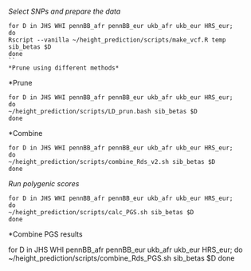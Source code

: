 ####
*Select SNPs and prepare the data*
```
for D in JHS WHI pennBB_afr pennBB_eur ukb_afr ukb_eur HRS_eur;
do
Rscript --vanilla ~/height_prediction/scripts/make_vcf.R temp sib_betas $D
done
``
*Prune using different methods* 
```
*Prune

```
for D in JHS WHI pennBB_afr pennBB_eur ukb_afr ukb_eur HRS_eur;
do
~/height_prediction/scripts/LD_prun.bash sib_betas $D
done
```

*Combine
```
for D in JHS WHI pennBB_afr pennBB_eur ukb_afr ukb_eur HRS_eur;
do
~/height_prediction/scripts/combine_Rds_v2.sh sib_betas $D
done
```

*Run polygenic scores*

```
for D in JHS WHI pennBB_afr pennBB_eur ukb_afr ukb_eur HRS_eur;
do
~/height_prediction/scripts/calc_PGS.sh sib_betas $D
done
```

*Combine PGS results

for D in JHS WHI pennBB_afr pennBB_eur ukb_afr ukb_eur HRS_eur;
do
~/height_prediction/scripts/combine_Rds_PGS.sh sib_betas $D
done
```
